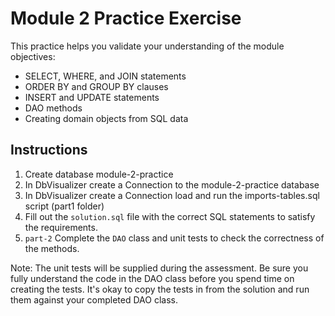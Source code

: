 # Module 2 Practice Exercise

This practice helps you validate your understanding of the module objectives: 

- SELECT, WHERE, and JOIN statements
- ORDER BY and GROUP BY clauses
- INSERT and UPDATE statements
- DAO methods
- Creating domain objects from SQL data

## Instructions

1. Create database module-2-practice
2. In DbVisualizer create a Connection to the module-2-practice database 
3. In DbVisualizer create a Connection load and run the imports-tables.sql script (part1 folder)
4. Fill out the `solution.sql` file with the correct SQL statements to satisfy the requirements.
5. `part-2` Complete the `DAO` class and unit tests to check the correctness of the methods.

Note: 
The unit tests will be supplied during the assessment. Be sure you fully understand the code in the DAO class before you spend time on creating the tests. It's okay to copy the tests in from the solution and run them against your completed DAO class.